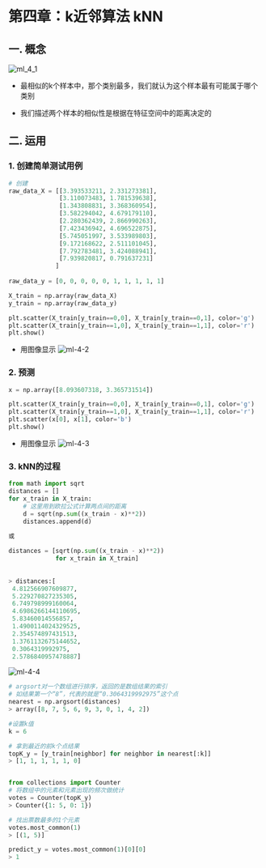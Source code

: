 # 第四章：k近邻算法 kNN

## 一. 概念

![ml_4_1](https://s2.ax1x.com/2020/01/06/lyKUne.md.png)

* 最相似的k个样本中，那个类别最多，我们就认为这个样本最有可能属于哪个类别

* 我们描述两个样本的相似性是根据在特征空间中的距离决定的

## 二. 运用
### 1. 创建简单测试用例
```python
# 创建
raw_data_X = [[3.393533211, 2.331273381],
              [3.110073483, 1.781539638],
              [1.343808831, 3.368360954],
              [3.582294042, 4.679179110],
              [2.280362439, 2.866990263],
              [7.423436942, 4.696522875],
              [5.745051997, 3.533989803],
              [9.172168622, 2.511101045],
              [7.792783481, 3.424088941],
              [7.939820817, 0.791637231]
             ]
             
raw_data_y = [0, 0, 0, 0, 0, 1, 1, 1, 1, 1]

X_train = np.array(raw_data_X)
y_train = np.array(raw_data_y)

plt.scatter(X_train[y_train==0,0], X_train[y_train==0,1], color='g')
plt.scatter(X_train[y_train==1,0], X_train[y_train==1,1], color='r')
plt.show()
```
* 用图像显示
![ml-4-2](https://s2.ax1x.com/2020/01/06/lyKDht.png)

### 2. 预测
```python
x = np.array([8.093607318, 3.365731514])

plt.scatter(X_train[y_train==0,0], X_train[y_train==0,1], color='g')
plt.scatter(X_train[y_train==1,0], X_train[y_train==1,1], color='r')
plt.scatter(x[0], x[1], color='b')
plt.show()
```
* 用图像显示
![ml-4-3](https://s2.ax1x.com/2020/01/06/lyK4Nn.png)

### 3. kNN的过程
```python
from math import sqrt
distances = []
for x_train in X_train:
    # 这里用到欧拉公式计算两点间的距离
    d = sqrt(np.sum((x_train - x)**2))
    distances.append(d)
    
或

distances = [sqrt(np.sum((x_train - x)**2))
             for x_train in X_train]
    
    
> distances:[
 4.812566907609877,
 5.229270827235305,
 6.749798999160064,
 4.6986266144110695,
 5.83460014556857,
 1.4900114024329525,
 2.354574897431513,
 1.3761132675144652,
 0.3064319992975,
 2.5786840957478887]
```
![ml-4-4](https://s2.ax1x.com/2020/01/06/lyKOHJ.md.png)

```python
# argsort对一个数组进行排序，返回的是数组结果的索引
# 如结果第一个“8”，代表的就是“0.3064319992975”这个点
nearest = np.argsort(distances)
> array([8, 7, 5, 6, 9, 3, 0, 1, 4, 2])

#设置k值
k = 6

# 拿到最近的前k个点结果
topK_y = [y_train[neighbor] for neighbor in nearest[:k]]
> [1, 1, 1, 1, 1, 0]


from collections import Counter
# 将数组中的元素和元素出现的频次做统计
votes = Counter(topK_y)
> Counter({1: 5, 0: 1})

# 找出票数最多的1个元素
votes.most_common(1)
> [(1, 5)]

predict_y = votes.most_common(1)[0][0]
> 1
```


<comment-comment/>